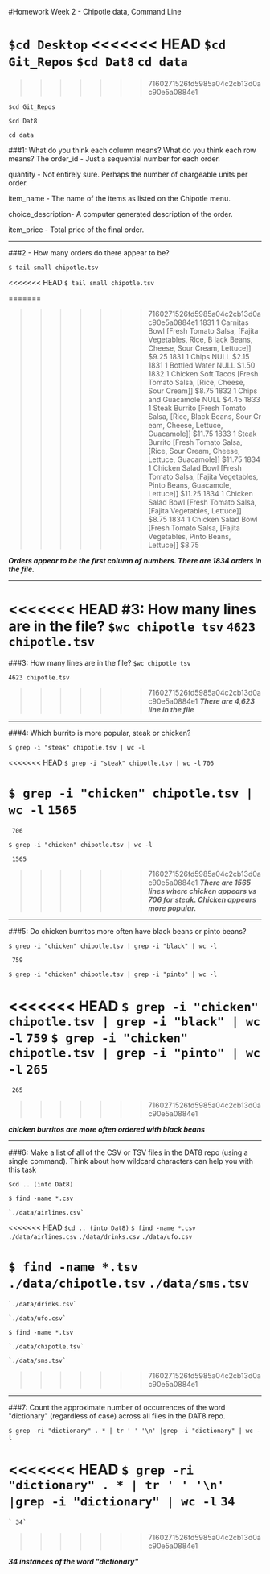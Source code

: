 #Homework Week 2 - Chipotle data, Command Line

`$cd Desktop`
<<<<<<< HEAD
`$cd Git_Repos`
`$cd Dat8`
`cd data`
=======
>>>>>>> 7160271526fd5985a04c2cb13d0ac90e5a0884e1

`$cd Git_Repos`

`$cd Dat8`

`cd data`

###1: What do you think each column means? What do you think each row means?
The order_id - Just a sequential number for each order.

quantity - Not entirely sure.  Perhaps the number of chargeable units per order.

item_name - The name of the items as listed on the Chipotle menu.

choice_description- A computer generated description of the order.

item_price - Total price of the final order.

-------------------------------------------------------------------------------------

###2 - How many orders do there appear to be?

`$ tail small chipotle.tsv`

<<<<<<< HEAD
`$ tail small chipotle.tsv`

=======
>>>>>>> 7160271526fd5985a04c2cb13d0ac90e5a0884e1
1831    1       Carnitas Bowl   [Fresh Tomato Salsa, [Fajita Vegetables, Rice, B
lack Beans, Cheese, Sour Cream, Lettuce]]       $9.25
1831    1       Chips   NULL    $2.15
1831    1       Bottled Water   NULL    $1.50
1832    1       Chicken Soft Tacos      [Fresh Tomato Salsa, [Rice, Cheese, Sour
 Cream]]        $8.75
1832    1       Chips and Guacamole     NULL    $4.45
1833    1       Steak Burrito   [Fresh Tomato Salsa, [Rice, Black Beans, Sour Cr
eam, Cheese, Lettuce, Guacamole]]       $11.75
1833    1       Steak Burrito   [Fresh Tomato Salsa, [Rice, Sour Cream, Cheese,
Lettuce, Guacamole]]    $11.75
1834    1       Chicken Salad Bowl      [Fresh Tomato Salsa, [Fajita Vegetables,
 Pinto Beans, Guacamole, Lettuce]]      $11.25
1834    1       Chicken Salad Bowl      [Fresh Tomato Salsa, [Fajita Vegetables,
 Lettuce]]      $8.75
1834    1       Chicken Salad Bowl      [Fresh Tomato Salsa, [Fajita Vegetables,
 Pinto Beans, Lettuce]] $8.75

***Orders appear to be the first column of numbers. There are 1834 orders in the file.***

-------------------------------------------------------------------------------------

<<<<<<< HEAD
#3: How many lines are in the file?
`$wc chipotle tsv`
`4623 chipotle.tsv`
=======
###3: How many lines are in the file?
`$wc chipotle tsv`

`4623 chipotle.tsv`

>>>>>>> 7160271526fd5985a04c2cb13d0ac90e5a0884e1
***There are 4,623 line in the file***

-------------------------------------------------------------------------------------

###4: Which burrito is more popular, steak or chicken?

`$ grep -i "steak" chipotle.tsv | wc -l`

<<<<<<< HEAD
`$ grep -i "steak" chipotle.tsv | wc -l`
`706`

`$ grep -i "chicken" chipotle.tsv | wc -l`
`1565`
=======
   ` 706`

`$ grep -i "chicken" chipotle.tsv | wc -l`

  ` 1565`
  
>>>>>>> 7160271526fd5985a04c2cb13d0ac90e5a0884e1
***There are 1565 lines where chicken appears vs 706 for steak. Chicken appears more popular.***

-------------------------------------------------------------------------------------

###5: Do chicken burritos more often have black beans or pinto beans?

`$ grep -i "chicken" chipotle.tsv | grep -i "black" | wc -l`

  ` 759`
    
`$ grep -i "chicken" chipotle.tsv | grep -i "pinto" | wc -l`

<<<<<<< HEAD
`$ grep -i "chicken" chipotle.tsv | grep -i "black" | wc -l`
`759`
`$ grep -i "chicken" chipotle.tsv | grep -i "pinto" | wc -l`
`265`
=======
   ` 265`
>>>>>>> 7160271526fd5985a04c2cb13d0ac90e5a0884e1

***chicken burritos are more often ordered with black beans***

-------------------------------------------------------------------------------------

###6: Make a list of all of the CSV or TSV files in the DAT8 repo (using a single command). Think about how wildcard characters can help you with this task

`$cd .. (into Dat8)`

`$ find -name *.csv`

	`./data/airlines.csv`

<<<<<<< HEAD
`$cd .. (into Dat8)`
`$ find -name *.csv`
`./data/airlines.csv`
`./data/drinks.csv`
`./data/ufo.csv`

`$ find -name *.tsv`
`./data/chipotle.tsv`
`./data/sms.tsv`
=======
	`./data/drinks.csv`

	`./data/ufo.csv`

`$ find -name *.tsv`

	`./data/chipotle.tsv`

	`./data/sms.tsv`
>>>>>>> 7160271526fd5985a04c2cb13d0ac90e5a0884e1

-------------------------------------------------------------------------------------

###7: Count the approximate number of occurrences of the word "dictionary" (regardless of case) across all files in the DAT8 repo.

`$ grep -ri "dictionary" . * | tr ' ' '\n' |grep -i "dictionary" | wc -l`


<<<<<<< HEAD
`$ grep -ri "dictionary" . * | tr ' ' '\n' |grep -i "dictionary" | wc -l`
 `34`
=======
    ` 34`
>>>>>>> 7160271526fd5985a04c2cb13d0ac90e5a0884e1

***34 instances of the word "dictionary"***




